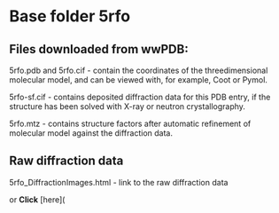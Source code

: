 # Base folder 5rfo

## Files downloaded from wwPDB:

5rfo.pdb and 5rfo.cif - contain the coordinates of the threedimensional molecular model, and can be viewed with, for example, Coot or Pymol.

5rfo-sf.cif - contains deposited diffraction data for this PDB entry, if the structure has been solved with X-ray or neutron crystallography.

5rfo.mtz - contains structure factors after automatic refinement of molecular model against the diffraction data.

## Raw diffraction data

5rfo_DiffractionImages.html - link to the raw diffraction data 

or **Click** [here](  <body>
      <script type="text/javascript">
    window.location.href = "https://zenodo.org/record/3731495) 

## Data Summary
|   | Resolution | Completeness| I/$\boldsymbol{\sigma}$ |
|---|-------------:|----------------:|--------------:|
|   |1.83|96.1  %|<img width=50/>3.400|

|   | **R-work**| **R-free**   
|---|-------------:|----------------:|           
||0.2050|0.2780|

|   |**MolProbity<br>score**| **Ramachandran<br>outliers** 
|---|-------------:|----------------:|
||2.18|0.33 %|

## Other relevant links 
**PDBe**:  https://www.ebi.ac.uk/pdbe/entry/pdb/5rfo
 
**PDBr**: https://www.rcsb.org/structure/5rfo 

